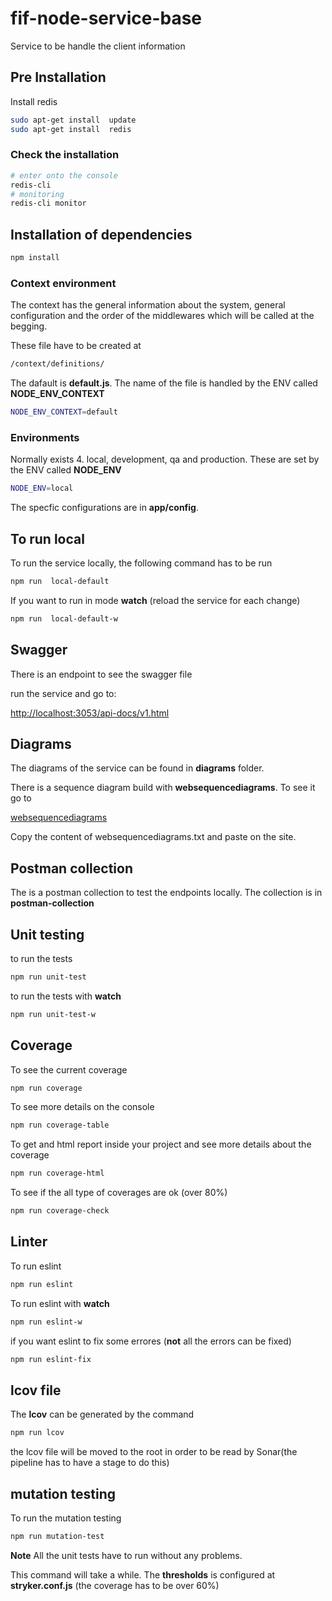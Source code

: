 # fif-node-service-base

Service to be  handle the client information

## Pre Installation

Install  redis

```sh
sudo apt-get install  update
sudo apt-get install  redis
```

### Check the installation

```sh
# enter onto the console
redis-cli
# monitoring
redis-cli monitor
```

## Installation of dependencies

```sh
npm install
```

### Context environment

The context has the general information about the system,  general configuration and  the order of the middlewares which will be called at the begging.

These file have to be created at

```sh
/context/definitions/
```

The dafault is **default.js**. The name of the file is handled by the ENV called **NODE_ENV_CONTEXT**

```sh
NODE_ENV_CONTEXT=default
```

### Environments

Normally exists 4. local, development, qa and production. These are set by the ENV called **NODE_ENV**

```sh
NODE_ENV=local
```

The specfic configurations are in **app/config**.

## To run  local

To run the service locally, the following  command has to be run

```sh
npm run  local-default
```

If you want to run in mode **watch** (reload the service for each change)

```sh
npm run  local-default-w
```

## Swagger

There is an endpoint to see the swagger file

run the service and go to:

[http://localhost:3053/api-docs/v1.html](http://localhost:3053/api-docs/v1.html)

## Diagrams

The diagrams of the service can be found in **diagrams** folder.

There is a sequence diagram  build with **websequencediagrams**. To see it go to 

[websequencediagrams](https://www.websequencediagrams.com/)

Copy the content of websequencediagrams.txt and paste on the site.

## Postman collection

The is a postman collection to test the endpoints locally. The collection is in **postman-collection**

## Unit testing

to run the tests

```sh
npm run unit-test
```

to run the tests with **watch**

```sh
npm run unit-test-w
```

## Coverage

To see the current coverage

```sh
npm run coverage
```

To see more details on the console

```sh
npm run coverage-table
```

To get and html report inside your project and see more details about the coverage

```sh
npm run coverage-html
```

To see if the all type of coverages are ok (over 80%)

```sh
npm run coverage-check
```

## Linter

To run eslint

```sh
npm run eslint
```

To run eslint with **watch**

```sh
npm run eslint-w
```

if you want eslint to fix some errores (**not** all the errors can be fixed)

```sh
npm run eslint-fix
```

## lcov file

The **lcov** can be generated by the command

```sh
npm run lcov
```

the lcov file will be moved to the root in order to be read  by Sonar(the pipeline has to have a stage to do this)

## mutation testing

To run the mutation testing

```sh
npm run mutation-test
```

**Note**  All the unit tests have to run without any problems.

This command will take a while. The **thresholds** is configured at **stryker.conf.js** (the coverage has to be over 60%)
